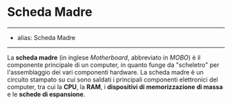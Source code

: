 # Scheda Madre
---
 - alias: Scheda Madre
---
La **scheda madre** (in inglese *Motherboard*, abbreviato in *MOBO*) è il componente principale di un computer, in quanto funge da "scheletro" per l'assemblaggio dei vari componenti hardware. La scheda madre è un circuito stampato su cui sono saldati i principali componenti elettronici del computer, tra cui la **CPU**, la **RAM**, i **dispositivi di memorizzazione di massa** e le **schede di espansione**.
